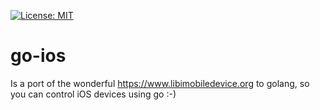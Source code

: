 [![License: MIT](https://img.shields.io/badge/License-MIT-yellow.svg)](https://opensource.org/licenses/MIT)
# go-ios
Is a port of the wonderful https://www.libimobiledevice.org to golang, so you can control iOS devices using go :-)
